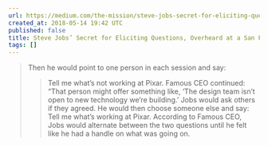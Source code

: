 ```yaml
---
url: https://medium.com/the-mission/steve-jobs-secret-for-eliciting-questions-overheard-at-a-san-francisco-cafe-80b1af67433
created_at: 2018-05-14 19:42 UTC
published: false
title: Steve Jobs’ Secret for Eliciting Questions, Overheard at a San Francisco Cafe
tags: []
---
```


> Then he would point to one person in each session and say:
>> Tell me what’s not working at Pixar.
> Famous CEO continued: “That person might offer something like, ‘The design team isn’t open to new technology we’re building.’ Jobs would ask others if they agreed. He would then choose someone else and say:
>>Tell me what’s working at Pixar.
>According to Famous CEO, Jobs would alternate between the two questions until he felt like he had a handle on what was going on.
